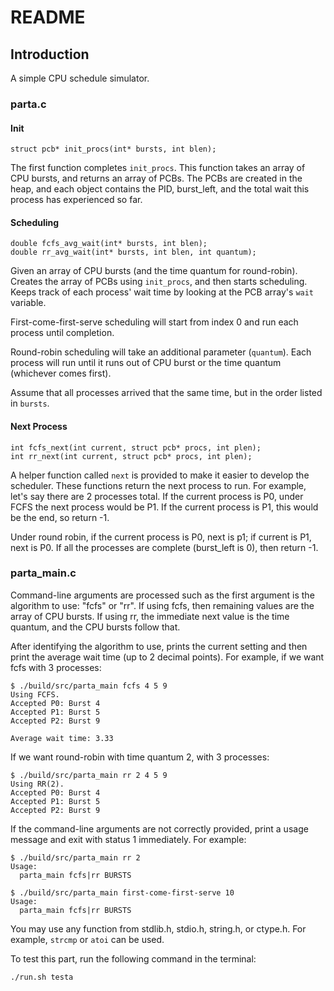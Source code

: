 # README

## Introduction

A simple CPU schedule simulator.

### parta.c

#### Init

    struct pcb* init_procs(int* bursts, int blen);

The first function completes `init_procs`. This function takes an array of CPU bursts,
and returns an array of PCBs. The PCBs are created in the heap, and each object contains the
PID, burst_left, and the total wait this process has experienced so far.

#### Scheduling

    double fcfs_avg_wait(int* bursts, int blen);
    double rr_avg_wait(int* bursts, int blen, int quantum);
 
Given an array of CPU bursts (and the time quantum for round-robin). Creates the array of
PCBs using `init_procs`, and then starts scheduling. Keeps track of each process' wait time by
looking at the PCB array's `wait` variable.

First-come-first-serve scheduling will start from index 0 and run each process until completion.

Round-robin scheduling will take an additional parameter (`quantum`). Each process will run until it
runs out of CPU burst or the time quantum (whichever comes first). 

Assume that all processes arrived that the same time, but in the order listed in `bursts`.

#### Next Process

    int fcfs_next(int current, struct pcb* procs, int plen);
    int rr_next(int current, struct pcb* procs, int plen);

A helper function called `next` is provided to make it easier to develop the scheduler. These
functions return the next process to run. For example, let's say there are 2 processes total. If the current process is P0, under FCFS the
next process would be P1. If the current process is P1, this would be the end, so return -1.

Under round robin, if the current process is P0, next is p1; if current is P1, next is P0. If all
the processes are complete (burst_left is 0), then return -1.

### parta_main.c

Command-line arguments are processed such as the first argument is the algorithm to use: "fcfs" or
"rr". If using fcfs, then remaining values are the array of CPU bursts. If using rr, the immediate
next value is the time quantum, and the CPU bursts follow that.

After identifying the algorithm to use, prints the current setting and then print the average wait
time (up to 2 decimal points). For example, if we want fcfs with 3 processes:

    $ ./build/src/parta_main fcfs 4 5 9
    Using FCFS.
    Accepted P0: Burst 4
    Accepted P1: Burst 5
    Accepted P2: Burst 9

    Average wait time: 3.33

If we want round-robin with time quantum 2, with 3 processes:

    $ ./build/src/parta_main rr 2 4 5 9
    Using RR(2).
    Accepted P0: Burst 4
    Accepted P1: Burst 5
    Accepted P2: Burst 9

If the command-line arguments are not correctly provided, print a usage message and exit with status
1 immediately. For example:

    $ ./build/src/parta_main rr 2
    Usage:
      parta_main fcfs|rr BURSTS

    $ ./build/src/parta_main first-come-first-serve 10
    Usage:
      parta_main fcfs|rr BURSTS

You may use any function from stdlib.h, stdio.h, string.h, or ctype.h. For example, `strcmp` or `atoi`
can be used.

To test this part, run the following command in the terminal:

    ./run.sh testa
